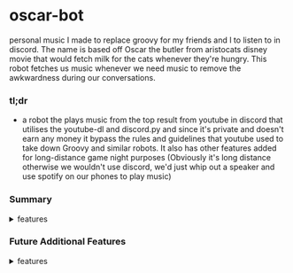# oscar-bot
personal music I made to replace groovy for my friends and I to listen to in discord. The name is based off Oscar the butler from aristocats disney movie that would fetch milk for the cats whenever they're hungry. This robot fetches us music whenever we need music to remove the awkwardness during our conversations.

### tl;dr
  * a robot the plays music from the top result from youtube in discord that utilises the youtube-dl and discord.py and since it's private and doesn't earn any money it bypass the rules and guidelines that youtube used to take down Groovy and similar robots. It also has other features added for long-distance game night purposes (Obviously it's long distance otherwise we wouldn't use discord, we'd just whip out a speaker and use spotify on our phones to play music)

### Summary
<details><summary>features</summary>
 * Music Player
  - Plays music from youtube using the ffmpeg library to extract the audio from videos
 * Wikipedia api (photos and summaries)
  - Bcan bring us random tl;dr of certain topics if we're too lazy to look up and use Google while playing since opening another application costs ram
 * NEWS API
  - It's also connected to the newsapi so we can keep up to date with the real world since we're holed up during when I made this in covid
</details>

### Future Additional Features
<details><summary>features</summary>
 * CO-OP games suggestion
  - We're really lazy looking up games to play is already using too much brain power for us.
 * Movie suggestions
  - This one is also a hassle for us, we can't decide on what movie to watch.
 * Event organiser and reminder
  - Finds the most optimal time and event for all of us to meet up in real life, we're not adulting very well
 </details
 
